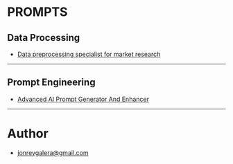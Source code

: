 # PROMPTS

## Data Processing
- <a href="/data_preprocessing_specialist_for_market_research">Data preprocessing specialist for market research</a>

---

## Prompt Engineering
- <a href="/advanced_ai_prompt_generator_and_enhancer">Advanced AI Prompt Generator And Enhancer</a>

---

# Author
- jonreygalera@gmail.com